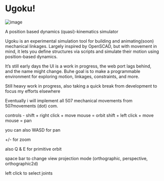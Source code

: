 # Ugoku!

![image](https://github.com/user-attachments/assets/f80459c9-fc30-4e08-8b0d-ae350a0d9bce)

A position based dynamics (quasi)-kinematics simulator

Ugoku is an experimental simulation tool for building and animating(soon) mechanical linkages. Largely inspired by OpenSCAD, but with movement in mind, it lets you define structures via scripts and simulate their motion using position-based dynamics.

It’s still early days  the UI is a work in progress, the web port lags behind, and the name might change. Buhe goal is to make a programmable environment for exploring motion, linkages, constraints, and more.

Still heavy work in progress, also taking a quick break from development to focus my efforts elsewhere

Eventually i will implement all 507 mechanical movements from 507movements (dot) com.


controls -
shift + right click + move mouse = orbit
shift + left click + move mouse = pan

you can also WASD for pan

+/- for zoom

also Q & E for primitive orbit 

space bar to change view projection mode (orthographic, perspective, orthographic2d)

left click to select joints
